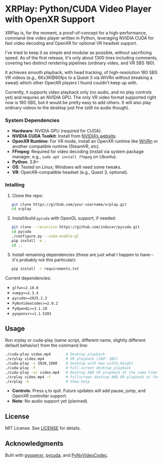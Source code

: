# XRPlay: Python/CUDA Video Player with OpenXR Support

XRPlay is, for the moment, a proof-of-concept for a high-performance, command-line video player written in Python, leveraging NVIDIA CUDA for fast video decoding and OpenXR for optional VR headset support.

I've tried to keep it as simple and modular as possible, without sacrificing speed.  As of the first release, it's only about 1300 lines including comments, covering two distinct rendering pipelines (ordinary video, and VR SBS 180).

It achieves smooth playback, with head tracking, of high-resolution 180 SBS VR videos (e.g., 6Kx3K@60fps to a Quest 3 via WiVRn without breaking a sweat) which other OpenXR players I found couldn't keep up with.

Currently, it supports video playback only (no audio, and no play controls yet) and requires an NVIDIA GPU.
The only VR video format supported right now is 180 SBS, but it would be pretty easy to add others.  It
will also play ordinary videos to the desktop just fine (still no audio though).

### System Dependencies
- **Hardware**: NVIDIA GPU (required for CUDA).
- **NVIDIA CUDA Toolkit**: Install from [NVIDIA’s website](https://developer.nvidia.com/cuda-downloads).
- **OpenXR Runtime**: For VR mode, install an OpenXR runtime like [WiVRn](https://github.com/WiVRn/WiVRn) or another compatible runtime (SteamVR, etc).
- **FFmpeg**: Required for video decoding (install via system package manager, e.g., `sudo apt install ffmpeg` on Ubuntu).
- **Python**: 3.8+
- **OS**: Tested on Linux; Windows will need some tweaks.
- **VR**: OpenXR-compatible headset (e.g., Quest 3, optional).

### Intalling
1. Clone the repo:
```bash
   git clone https://github.com/your-username/xrplay.git
   cd xrplay
```
2. Install/build `pycuda` with OpenGL support, if needed:
```bash
   git clone --recursive https://github.com/inducer/pycuda.git
   cd pycuda
   ./configure.py --cuda-enable-gl
   pip install -e .
   cd ..
```
3. Install remaining dependencies (these are just what I happen to have--it's probably not this particular):
```bash
   pip install -r requirements.txt
```
   Current dependencies:
   - `glfw>=2.10.0`
   - `numpy>=2.3.4`
   - `pycuda>=2025.1.2`
   - `PyNvVideoCodec>=2.0.2`
   - `PyOpenGL>=3.1.10`
   - `pyopenxr>=1.1.5201`

## Usage
Run xrplay or cuda-play (same script, different name, slightly different default behavior) from the command line:
```bash
./cuda-play video.mp4       # Desktop playback
./xrplay video.mp4          # VR playback (180° SBS)
./cuda-play -s 1920,1080    # Desktop with max width,height
./cuda-play -f              # Full-screen desktop playback
./cuda-play -xr video.mp4   # Desktop AND VR playback at the same time
./xrplay video.mp4 -f       # Fullscreen desktop AND VR playback at the same time
./xrplay -h                 # Show help
```

- **Controls**: Press `q` to quit. Future updates will add pause, jump, and OpenXR controller support.
- **Note**: No audio support yet (planned).

## License
MIT License. See [LICENSE](LICENSE) for details.

## Acknowledgments
Built with [pyopenxr](https://github.com/cmbruns/pyopenxr), [pycuda](https://github.com/inducer/pycuda), and [PyNvVideoCodec](https://github.com/NVIDIA/PyNvVideoCodec).

